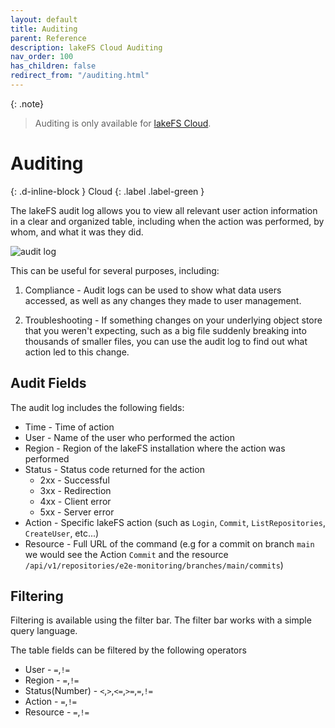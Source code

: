 ```yaml
---
layout: default
title: Auditing
parent: Reference
description: lakeFS Cloud Auditing
nav_order: 100
has_children: false
redirect_from: "/auditing.html"
---
```


{: .note}
> Auditing is only available for [lakeFS Cloud](../cloud.md).

# Auditing
{: .d-inline-block }
Cloud
{: .label .label-green }

The lakeFS audit log allows you to view all relevant user action information in a clear and organized table, including when the action was performed, by whom, and what it was they did. 

![audit log](/assets/img/audit-log.png)

This can be useful for several purposes, including: 

1. Compliance - Audit logs can be used to show what data users accessed, as well as any changes they made to user management.

2. Troubleshooting - If something changes on your underlying object store that you weren't expecting, such as a big file suddenly breaking into thousands of smaller files, you can use the audit log to find out what action led to this change. 

## Audit Fields

The audit log includes the following fields:

- Time - Time of action
- User - Name of the user who performed the action
- Region - Region of the lakeFS installation where the action was performed
- Status - Status code returned for the action
  - 2xx - Successful
  - 3xx - Redirection
  - 4xx - Client error
  - 5xx - Server error
- Action - Specific lakeFS action (such as `Login`, `Commit`, `ListRepositories`, `CreateUser`, etc...)
- Resource - Full URL of the command (e.g for a commit on branch `main` we would see the Action `Commit` and the resource `/api/v1/repositories/e2e-monitoring/branches/main/commits`)

## Filtering

Filtering is available using the filter bar. The filter bar works with a simple query language.

The table fields can be filtered by the following operators
- User  - `=`,`!=`
- Region - `=`,`!=`
- Status(Number) - `<`,`>`,`<=`,`>=`,`=`,`!=`
- Action - `=`,`!=`
- Resource - `=`,`!=`